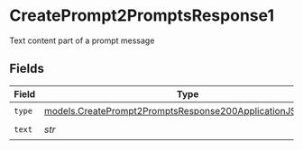 # CreatePrompt2PromptsResponse1

Text content part of a prompt message


## Fields

| Field                                                                                                                        | Type                                                                                                                         | Required                                                                                                                     | Description                                                                                                                  |
| ---------------------------------------------------------------------------------------------------------------------------- | ---------------------------------------------------------------------------------------------------------------------------- | ---------------------------------------------------------------------------------------------------------------------------- | ---------------------------------------------------------------------------------------------------------------------------- |
| `type`                                                                                                                       | [models.CreatePrompt2PromptsResponse200ApplicationJSONType](../models/createprompt2promptsresponse200applicationjsontype.md) | :heavy_check_mark:                                                                                                           | N/A                                                                                                                          |
| `text`                                                                                                                       | *str*                                                                                                                        | :heavy_check_mark:                                                                                                           | N/A                                                                                                                          |